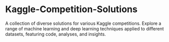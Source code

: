 # Kaggle-Competition-Solutions
A collection of diverse solutions for various Kaggle competitions. Explore a range of machine learning and deep learning techniques applied to different datasets, featuring code, analyses, and insights.
